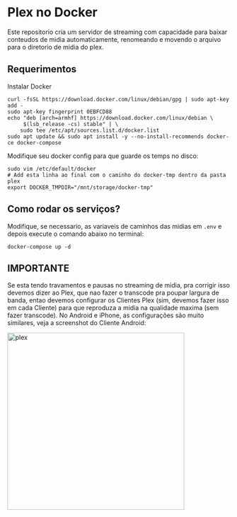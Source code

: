 # Plex no Docker

Este repositorio cria um servidor de streaming com capacidade para baixar conteudos de midia automaticamente, renomeando e movendo o arquivo para o diretorio de midia do plex.

## Requerimentos

Instalar Docker

```
curl -fsSL https://download.docker.com/linux/debian/gpg | sudo apt-key add -
sudo apt-key fingerprint 0EBFCD88
echo "deb [arch=armhf] https://download.docker.com/linux/debian \
     $(lsb_release -cs) stable" | \
    sudo tee /etc/apt/sources.list.d/docker.list
sudo apt update && sudo apt install -y --no-install-recommends docker-ce docker-compose
```

Modifique seu docker config para que guarde os temps no disco:

```
sudo vim /etc/default/docker
# Add esta linha ao final com o caminho do docker-tmp dentro da pasta plex
export DOCKER_TMPDIR="/mnt/storage/docker-tmp"
```

## Como rodar os serviços?

Modifique, se necessario, as variaveis de caminhos das midias em `.env` e depois execute o comando abaixo no terminal:

`docker-compose up -d`

## IMPORTANTE

Se esta tendo travamentos e pausas no streaming de midia, pra corrigir isso devemos dizer ao Plex, que nao fazer o transcode pra poupar largura de banda, entao devemos configurar os Clientes Plex (sim, devemos fazer isso em cada Cliente) para que reproduza a midia na qualidade maxima (sem fazer transcode). No Android e iPhone, as configurações são muito similares, veja a screenshot do Cliente Android:

<img src="https://i.imgur.com/F3kZ9Vh.png" alt="plex" width="400"/>
